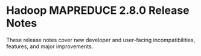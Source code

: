 # Hadoop MAPREDUCE 2.8.0 Release Notes

These release notes cover new developer and user-facing incompatibilities, features, and major improvements.



